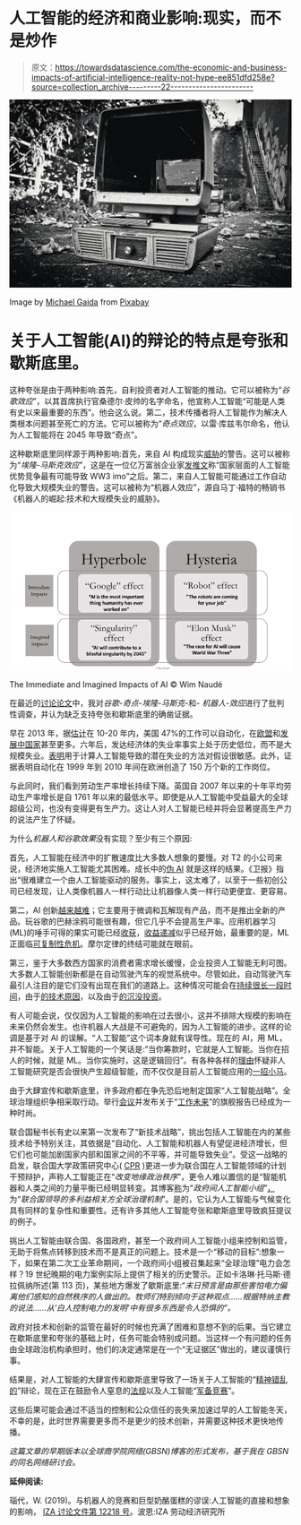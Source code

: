 # 人工智能的经济和商业影响:现实，而不是炒作

> 原文：<https://towardsdatascience.com/the-economic-and-business-impacts-of-artificial-intelligence-reality-not-hype-ee851dfd258e?source=collection_archive---------22----------------------->

![](img/1ed443b51283c1605908a0a71e845670.png)

Image by [Michael Gaida](https://pixabay.com/users/MichaelGaida-652234/?utm_source=link-attribution&utm_medium=referral&utm_campaign=image&utm_content=1719531) from [Pixabay](https://pixabay.com/?utm_source=link-attribution&utm_medium=referral&utm_campaign=image&utm_content=1719531)

# 关于人工智能(AI)的辩论的特点是夸张和歇斯底里。

这种夸张是由于两种影响:首先，自利投资者对人工智能的推动。它可以被称为“*谷歌效应*”，以其首席执行官桑德尔·皮帅的名字命名，他宣称人工智能“可能是人类有史以来最重要的东西”。他会这么说。第二，技术传播者将人工智能作为解决人类根本问题甚至死亡的方法。它可以被称为“*奇点效应*，以雷·库兹韦尔命名，他认为人工智能将在 2045 年导致“奇点”。

这种歇斯底里同样源于两种影响:首先，来自 AI 构成现实[威胁](https://futureoflife.org/ai-open-letter/)的警告。这可以被称为“*埃隆-马斯克效应*”，这是在一位亿万富翁企业家[发推文](https://twitter.com/elonmusk/status/904638455761612800?ref_src=twsrc%5Etfw%7Ctwcamp%5Etweetembed%7Ctwterm%5E904638455761612800&ref_url=https%3A%2F%2Ffuturism.com%2Felon-musk-competition-for-ai-superiority-at-national-level-will-be-the-most-likely-cause-of-ww3)称“国家层面的人工智能优势竞争最有可能导致 WW3 imo”之后。第二，来自人工智能可能通过工作自动化导致大规模失业的警告。这可以被称为“机器人效应”，源自马丁·福特的畅销书《机器人的崛起:技术和大规模失业的威胁》。

![](img/6ffefd532b787c4c6b38f0ddef34b2ab.png)

The Immediate and Imagined Impacts of AI © Wim Naudé

在最近的[讨论论文](https://www.iza.org/publications/dp/12218/the-race-against-the-robots-and-the-fallacy-of-the-giant-cheesecake-immediate-and-imagined-impacts-of-artificial-intelligence)中，我对*谷歌-奇点-埃隆-马斯克*-和- *机器人-效应*进行了批判性调查，并认为缺乏支持夸张和歇斯底里的确凿证据。

早在 2013 年，据[估计](https://www.oxfordmartin.ox.ac.uk/downloads/academic/The_Future_of_Employment.pdf)在 10-20 年内，美国 47%的工作可以自动化，在[欧盟](http://bruegel.org/2014/07/the-computerisation-of-european-jobs/)和[发展中国家](http://www.worldbank.org/en/publication/wdr2016)甚至更多。六年后，发达经济体的失业率事实上处于历史低位，而不是大规模失业。[表明](https://www.zew.de/en/publikationen/revisiting-the-risk-of-automation/)用于计算人工智能导致的潜在失业的方法对假设很敏感。此外，证据表明自动化在 1999 年到 2010 年间在欧洲创造了 150 万个新的工作岗位。

与此同时，我们看到劳动生产率增长持续下降。英国自 2007 年以来的十年平均劳动生产率增长是自 1761 年以来的最低水平。即使是从人工智能中受益最大的全球超级公司，也没有变得更有生产力。这让人对人工智能已经并将会显著提高生产力的说法产生了怀疑。

为什么*机器人和谷歌效果*没有实现？至少有三个原因:

首先，人工智能在经济中的扩散速度比大多数人想象的要慢。对 T2 的小公司来说，经济地实施人工智能尤其困难。成长中的[伪 AI](https://www.theguardian.com/technology/2018/jul/06/artificial-intelligence-ai-humans-bots-tech-companies) 就是这样的结果。《卫报》指出“很难建立一个由人工智能驱动的服务。事实上，这太难了，以至于一些初创公司已经发现，让人类像机器人一样行动比让机器像人类一样行动更便宜、更容易。

第二，AI 创新[越来越难](https://academic.oup.com/restud/article-abstract/76/1/283/1577537)；它主要用于微调和瓦解现有产品，而不是推出全新的产品。玩谷歌的巴赫涂鸦可能很有趣，但它几乎不会提高生产率。应用机器学习(ML)的唾手可得的果实可能已经[收获](https://voicebot.ai/2017/11/05/gartner-hype-cycle-suggests-another-ai-winter-near/)，[收益递减](https://www.technologyreview.com/s/612768/we-analyzed-16625-papers-to-figure-out-where-ai-is-headed-next/)似乎已经开始，最重要的是，ML 正面临[可复制性危机](https://www.technologyreview.com/the-download/612982/machine-learning-is-contributing-to-a-reproducibility-crisis-within-science/)。摩尔定律的终结可能就在眼前。

第三，鉴于大多数西方国家的消费者需求增长缓慢，企业投资人工智能无利可图。大多数人工智能创新都是在自动驾驶汽车的视觉系统中。尽管如此，自动驾驶汽车最引人注目的是它们没有出现在我们的道路上。这种情况可能会在[持续很长一段时间](https://www.theverge.com/2018/7/3/17530232/self-driving-ai-winter-full-autonomy-waymo-tesla-uber)，由于[的技术原因](https://knowledge.wharton.upenn.edu/article/self-driving-cars/)，以及由于[的沉没投资](https://www.technologyreview.com/s/609048/the-seven-deadly-sins-of-ai-predictions/)。

有人可能会说，仅仅因为人工智能的影响在过去很小，这并不排除大规模的影响在未来仍然会发生。也许机器人大战是不可避免的，因为人工智能的进步。这样的论调是基于对 AI 的误解。“人工智能”这个词本身就有误导性。现在的 AI，用 ML，并不智能。关于人工智能的一个笑话是:“当你筹款时，它就是人工智能。当你在招人的时候，就是 ML。当你实施时，这是逻辑回归”。有各种各样的[理由](https://www.technologyreview.com/s/602410/no-the-experts-dont-think-superintelligent-ai-is-a-threat-to-humanity/)怀疑非人工智能研究是否会很快产生超级智能，而不仅仅是目前人工智能应用的[一招小马](https://www.technologyreview.com/s/608911/is-ai-riding-a-one-trick-pony/)。

由于大肆宣传和歇斯底里，许多政府都在争先恐后地制定国家“人工智能战略”。全球治理组织争相采取行动。举行[会议](http://fiw.merit.unu.edu/)并发布关于“[工作未来](https://www.weforum.org/reports/the-future-of-jobs-report-2018)”的旗舰报告已经成为一种时尚。

联合国秘书长有史以来第一次发布了“新技术战略”，挑出包括人工智能在内的某些技术给予特别关注，其依据是“自动化、人工智能和机器人有望促进经济增长，但它们也可能加剧国家内部和国家之间的不平等，并可能导致失业”。受这一战略的启发，联合国大学政策研究中心( [CPR](https://cpr.unu.edu/tag/artificial-intelligence) )更进一步为联合国在人工智能领域的计划干预辩护，声称人工智能正在“*改变地缘政治秩序*”，更令人难以置信的是“智能机器和人类之间的力量平衡已经明显转变。其博客[称](https://cpr.unu.edu/ai-global-governance-why-we-need-an-intergovernmental-panel-for-artificial-intelligence.html)为“*政府间人工智能小组*”[，](https://cpr.unu.edu/ai-global-governance-developing-resilient-economies-in-the-age-of-ai.html)为“*联合国领导的多利益相关方全球治理机制*”。是的，它认为人工智能与气候变化具有同样的复杂性和重要性。还有许多其他人工智能夸张和歇斯底里导致疯狂提议的例子。

挑出人工智能由联合国、各国政府，甚至一个政府间人工智能小组来控制和监管，无助于将焦点转移到技术而不是真正的问题上。技术是一个“移动的目标”:想象一下，如果在第二次工业革命期间，一个政府间小组被召集起来“全球治理”电力会怎样？19 世纪晚期的电力案例实际上提供了相关的历史警示。正如卡洛琳·托马斯·德拉佩纳所述(第 113 页)，某些地方爆发了歇斯底里:“*末日预言是由那些害怕电力偏离他们感知的自然秩序的人做出的。牧师们特别倾向于这种观点……根据特纳主教的说法……从‘白人控制电力的发明’中有很多东西是令人恐惧的”。*

政府对技术和创新的监管在最好的时候也充满了困难和意想不到的后果。当它建立在歇斯底里和夸张的基础上时，任务可能会特别成问题。当这样一个有问题的任务由全球政治机构承担时，他们的决定通常是在一个“无证据区”做出的，建议谨慎行事。

结果是，对人工智能的大肆宣传和歇斯底里导致了一场关于人工智能的“[精神错乱的](https://www.theguardian.com/technology/2018/jul/25/ai-artificial-intelligence-social-media-bots-wrong)”辩论，现在正在鼓励令人窒息的[法规](https://theconversation.com/does-regulating-artificial-intelligence-save-humanity-or-just-stifle-innovation-85718)以及人工智能“[军备竞赛](https://www.iza.org/publications/dp/11737/the-race-for-an-artificial-general-intelligence-implications-for-public-policy)”。

这些后果可能会通过不适当的控制和公众信任的丧失来加速过早的人工智能冬天，不幸的是，此时世界需要更多而不是更少的技术创新，并需要这种技术更快地传播。

*这篇文章的早期版本以全球商学院网络(GBSN)博客的形式发布，基于我在 GBSN 的同名网络研讨会。*

**延伸阅读:**

瑙代，W. (2019)。与机器人的竞赛和巨型奶酪蛋糕的谬误:人工智能的直接和想象的影响， [IZA 讨论文件第 12218 号](https://www.iza.org/publications/dp/12218/the-race-against-the-robots-and-the-fallacy-of-the-giant-cheesecake-immediate-and-imagined-impacts-of-artificial-intelligence)。波恩:IZA 劳动经济研究所